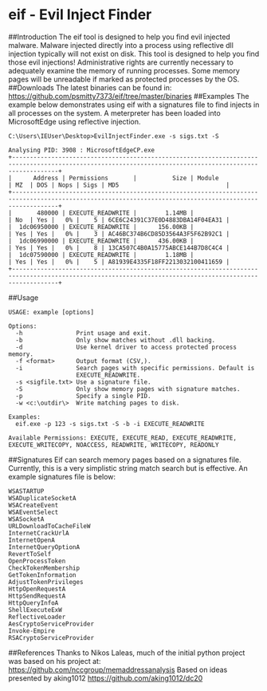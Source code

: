 # eif - Evil Inject Finder
##Introduction
The eif tool is designed to help you find evil injected malware.  Malware injected directly into a process using reflective dll injection typically will not exist on disk.  This tool is designed to help you find those evil injections!  Administrative rights are currently necessary to adequately examine the memory of running processes.  Some memory pages will be unreadable if marked as protected processes by the OS.
##Downloads
The latest binaries can be found in:
https://github.com/psmitty7373/eif/tree/master/binaries
##Examples
The example below demonstrates using eif with a signatures file to find injects in all processes on the system.  A meterpreter has been loaded into MicrosoftEdge using reflective injection.
```
C:\Users\IEUser\Desktop>EvilInjectFinder.exe -s sigs.txt -S

Analysing PID: 3908 : MicrosoftEdgeCP.exe
+---------------------------------------------------------------------------------------------------------------------------------------------------------+
|      Address | Permissions       |          Size | Module                                  | MZ  | DOS | Nops | Sigs | MD5                              |
+---------------------------------------------------------------------------------------------------------------------------------------------------------+
|       480000 | EXECUTE_READWRITE |        1.14MB |                                         | No  | Yes |   0% |    5 | 6CE6C24391C37E0D4883DBA14F04EA31 |
|  1dc06950000 | EXECUTE_READWRITE |      156.00KB |                                         | Yes | Yes |   0% |    3 | AC46BC374B6CD85D3564A3F5F62B92C1 |
|  1dc06990000 | EXECUTE_READWRITE |      436.00KB |                                         | Yes | Yes |   0% |    8 | 13CA507C4B0A15775ABCE144B7D8C4C4 |
|  1dc07590000 | EXECUTE_READWRITE |        1.18MB |                                         | Yes | Yes |   0% |    5 | A81939E4335F18FF2213032100411659 |
+---------------------------------------------------------------------------------------------------------------------------------------------------------+
```

##Usage
```
USAGE: example [options]

Options:
  -h               Print usage and exit.
  -b               Only show matches without .dll backing.
  -d               Use kernel driver to access protected process memory.
  -f <format>      Output format (CSV,).
  -i               Search pages with specific permissions. Default is
                   EXECUTE_READWRITE.
  -s <sigfile.txt> Use a signature file.
  -S               Only show memory pages with signature matches.
  -p               Specify a single PID.
  -w <c:\outdir\>  Write matching pages to disk.

Examples:
  eif.exe -p 123 -s sigs.txt -S -b -i EXECUTE_READWRITE

Available Permissions: EXECUTE, EXECUTE_READ, EXECUTE_READWRITE,
EXECUTE_WRITECOPY, NOACCESS, READWRITE, WRITECOPY, READONLY
```
##Signatures
Eif can search memory pages based on a signatures file.  Currently, this is a very simplistic string match search but is effective.  An example signatures file is below:
```
WSASTARTUP
WSADuplicateSocketA
WSACreateEvent
WSAEventSelect
WSASocketA
URLDownloadToCacheFileW
InternetCrackUrlA
InternetOpenA
InternetQueryOptionA
RevertToSelf
OpenProcessToken
CheckTokenMembership
GetTokenInformation
AdjustTokenPrivileges
HttpOpenRequestA
HttpSendRequestA
HttpQueryInfoA
ShellExecuteExW
ReflectiveLoader
AesCryptoServiceProvider
Invoke-Empire
RSACryptoServiceProvider
```
##References
Thanks to Nikos Laleas, much of the initial python project was based on his project at:
https://github.com/nccgroup/memaddressanalysis
Based on ideas presented by aking1012
https://github.com/aking1012/dc20
